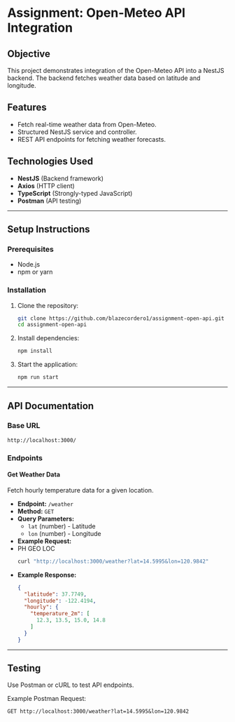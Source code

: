 # Assignment: Open-Meteo API Integration

## Objective
This project demonstrates integration of the Open-Meteo API into a NestJS backend. The backend fetches weather data based on latitude and longitude.

## Features
- Fetch real-time weather data from Open-Meteo.
- Structured NestJS service and controller.
- REST API endpoints for fetching weather forecasts.

## Technologies Used
- **NestJS** (Backend framework)
- **Axios** (HTTP client)
- **TypeScript** (Strongly-typed JavaScript)
- **Postman** (API testing)

---

## Setup Instructions

### Prerequisites
- Node.js
- npm or yarn

### Installation
1. Clone the repository:
   ```sh
   git clone https://github.com/blazecordero1/assignment-open-api.git
   cd assignment-open-api
   ```
2. Install dependencies:
   ```sh
   npm install
   ```
3. Start the application:
   ```sh
   npm run start
   ```

---

## API Documentation
### Base URL
```
http://localhost:3000/
```

### Endpoints
#### **Get Weather Data**
Fetch hourly temperature data for a given location.

- **Endpoint:** `/weather`
- **Method:** `GET`
- **Query Parameters:**
  - `lat` (number) - Latitude
  - `lon` (number) - Longitude
- **Example Request:**
- PH GEO LOC
  ```sh
  curl "http://localhost:3000/weather?lat=14.5995&lon=120.9842"
  ```
- **Example Response:**
  ```json
  {
    "latitude": 37.7749,
    "longitude": -122.4194,
    "hourly": {
      "temperature_2m": [
        12.3, 13.5, 15.0, 14.8
      ]
    }
  }
  ```


---

## Testing
Use Postman or cURL to test API endpoints.

Example Postman Request:
```
GET http://localhost:3000/weather?lat=14.5995&lon=120.9842

```



